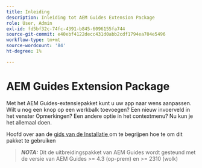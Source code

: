 ```yaml
---
title: Inleiding
description: Inleiding tot AEM Guides Extension Package
role: User, Admin
exl-id: fd5bf32c-74fc-4391-b845-6096155fa744
source-git-commit: e40ebf4122decc431d0abb2cdf1794ea704e5496
workflow-type: tm+mt
source-wordcount: '84'
ht-degree: 1%

---
```


# AEM Guides Extension Package

Met het AEM Guides-extensiepakket kunt u uw app naar wens aanpassen. Wilt u nog een knop op een werkbalk toevoegen? Een nieuw invoerveld in het venster Opmerkingen? Een andere optie in het contextmenu? Nu kun je het allemaal doen.

Hoofd over aan de [ gids van de Installatie ](./integrating-customisations.md) om te begrijpen hoe te om dit pakket te gebruiken

> **_NOTA:_** Dit de uitbreidingspakket van AEM Guides wordt gesteund met de versie van AEM Guides >= 4.3 (op-prem) en >= 2310 (wolk)
